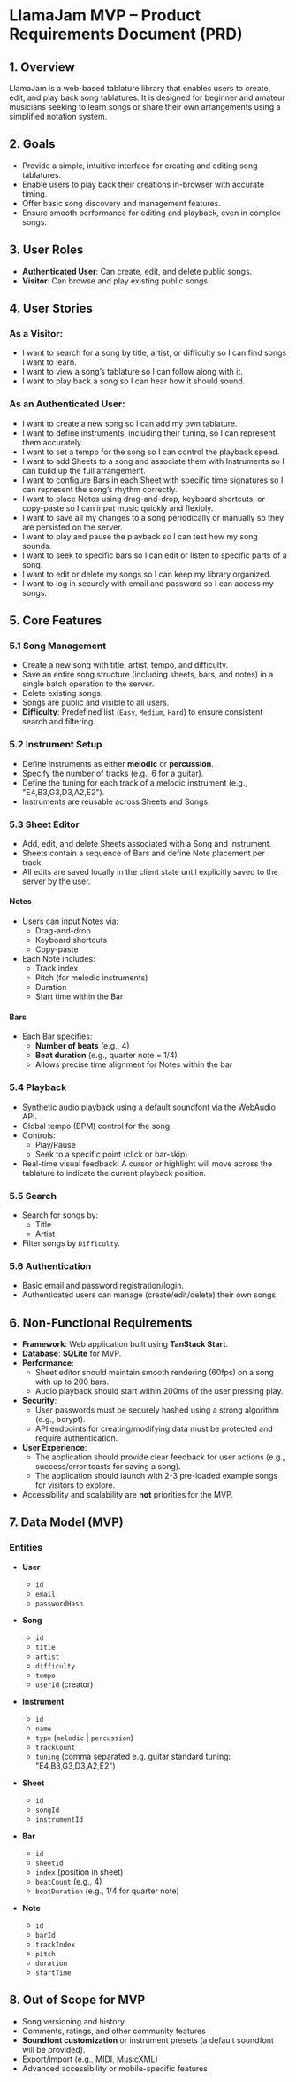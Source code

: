 # LlamaJam MVP – Product Requirements Document (PRD)

## 1. Overview

LlamaJam is a web-based tablature library that enables users to create, edit, and play back song tablatures. It is designed for beginner and amateur musicians seeking to learn songs or share their own arrangements using a simplified notation system.

## 2. Goals

- Provide a simple, intuitive interface for creating and editing song tablatures.
- Enable users to play back their creations in-browser with accurate timing.
- Offer basic song discovery and management features.
- Ensure smooth performance for editing and playback, even in complex songs.

## 3. User Roles

- **Authenticated User**: Can create, edit, and delete public songs.
- **Visitor**: Can browse and play existing public songs.

## 4. User Stories

### As a Visitor:

- I want to search for a song by title, artist, or difficulty so I can find songs I want to learn.
- I want to view a song’s tablature so I can follow along with it.
- I want to play back a song so I can hear how it should sound.

### As an Authenticated User:

- I want to create a new song so I can add my own tablature.
- I want to define instruments, including their tuning, so I can represent them accurately.
- I want to set a tempo for the song so I can control the playback speed.
- I want to add Sheets to a song and associate them with Instruments so I can build up the full arrangement.
- I want to configure Bars in each Sheet with specific time signatures so I can represent the song’s rhythm correctly.
- I want to place Notes using drag-and-drop, keyboard shortcuts, or copy-paste so I can input music quickly and flexibly.
- I want to save all my changes to a song periodically or manually so they are persisted on the server.
- I want to play and pause the playback so I can test how my song sounds.
- I want to seek to specific bars so I can edit or listen to specific parts of a song.
- I want to edit or delete my songs so I can keep my library organized.
- I want to log in securely with email and password so I can access my songs.

## 5. Core Features

### 5.1 Song Management

- Create a new song with title, artist, tempo, and difficulty.
- Save an entire song structure (including sheets, bars, and notes) in a single batch operation to the server.
- Delete existing songs.
- Songs are public and visible to all users.
- **Difficulty**: Predefined list (`Easy`, `Medium`, `Hard`) to ensure consistent search and filtering.

### 5.2 Instrument Setup

- Define instruments as either **melodic** or **percussion**.
- Specify the number of tracks (e.g., 6 for a guitar).
- Define the tuning for each track of a melodic instrument (e.g., "E4,B3,G3,D3,A2,E2").
- Instruments are reusable across Sheets and Songs.

### 5.3 Sheet Editor

- Add, edit, and delete Sheets associated with a Song and Instrument.
- Sheets contain a sequence of Bars and define Note placement per track.
- All edits are saved locally in the client state until explicitly saved to the server by the user.

#### Notes

- Users can input Notes via:
  - Drag-and-drop
  - Keyboard shortcuts
  - Copy-paste
- Each Note includes:
  - Track index
  - Pitch (for melodic instruments)
  - Duration
  - Start time within the Bar

#### Bars

- Each Bar specifies:
  - **Number of beats** (e.g., 4)
  - **Beat duration** (e.g., quarter note = 1/4)
  - Allows precise time alignment for Notes within the bar

### 5.4 Playback

- Synthetic audio playback using a default soundfont via the WebAudio API.
- Global tempo (BPM) control for the song.
- Controls:
  - Play/Pause
  - Seek to a specific point (click or bar-skip)
- Real-time visual feedback: A cursor or highlight will move across the tablature to indicate the current playback position.

### 5.5 Search

- Search for songs by:
  - Title
  - Artist
- Filter songs by `Difficulty`.

### 5.6 Authentication

- Basic email and password registration/login.
- Authenticated users can manage (create/edit/delete) their own songs.

## 6. Non-Functional Requirements

- **Framework**: Web application built using **TanStack Start**.
- **Database**: **SQLite** for MVP.
- **Performance**:
  - Sheet editor should maintain smooth rendering (60fps) on a song with up to 200 bars.
  - Audio playback should start within 200ms of the user pressing play.
- **Security**:
  - User passwords must be securely hashed using a strong algorithm (e.g., bcrypt).
  - API endpoints for creating/modifying data must be protected and require authentication.
- **User Experience**:
  - The application should provide clear feedback for user actions (e.g., success/error toasts for saving a song).
  - The application should launch with 2-3 pre-loaded example songs for visitors to explore.
- Accessibility and scalability are **not** priorities for the MVP.

## 7. Data Model (MVP)

### Entities

- **User**

  - `id`
  - `email`
  - `passwordHash`

- **Song**

  - `id`
  - `title`
  - `artist`
  - `difficulty`
  - `tempo`
  - `userId` (creator)

- **Instrument**

  - `id`
  - `name`
  - `type` (`melodic` | `percussion`)
  - `trackCount`
  - `tuning` (comma separated e.g. guitar standard tuning: "E4,B3,G3,D3,A2,E2")

- **Sheet**

  - `id`
  - `songId`
  - `instrumentId`

- **Bar**

  - `id`
  - `sheetId`
  - `index` (position in sheet)
  - `beatCount` (e.g., 4)
  - `beatDuration` (e.g., 1/4 for quarter note)

- **Note**
  - `id`
  - `barId`
  - `trackIndex`
  - `pitch`
  - `duration`
  - `startTime`

## 8. Out of Scope for MVP

- Song versioning and history
- Comments, ratings, and other community features
- **Soundfont customization** or instrument presets (a default soundfont will be provided).
- Export/import (e.g., MIDI, MusicXML)
- Advanced accessibility or mobile-specific features
